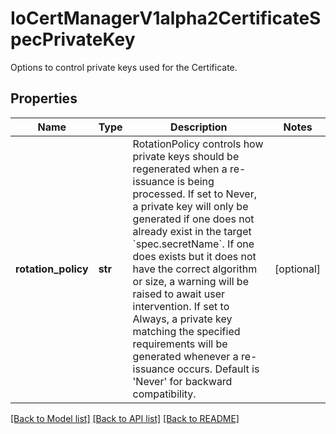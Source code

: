# IoCertManagerV1alpha2CertificateSpecPrivateKey

Options to control private keys used for the Certificate.
## Properties
Name | Type | Description | Notes
------------ | ------------- | ------------- | -------------
**rotation_policy** | **str** | RotationPolicy controls how private keys should be regenerated when a re-issuance is being processed. If set to Never, a private key will only be generated if one does not already exist in the target &#x60;spec.secretName&#x60;. If one does exists but it does not have the correct algorithm or size, a warning will be raised to await user intervention. If set to Always, a private key matching the specified requirements will be generated whenever a re-issuance occurs. Default is &#39;Never&#39; for backward compatibility. | [optional] 

[[Back to Model list]](../README.md#documentation-for-models) [[Back to API list]](../README.md#documentation-for-api-endpoints) [[Back to README]](../README.md)


